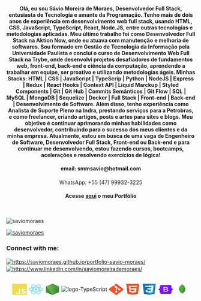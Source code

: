 <div align="center">
  <h4>Olá, eu sou Sávio Moreira de Moraes, Desenvolvedor Full Stack, entusiasta de Tecnologia e amante da Programação. Tenho mais de dois anos de experiência em desenvolvimento web full stack, usando HTML, CSS, JavaScript, TypeScript, React, Node.JS, entre outras tecnologias e metodologias aplicadas.
Meu último trabalho foi como Desenvolvedor Full Stack na Aktion Now, onde eu atuava com manutenção e melhoria de softwares. 
Sou formado em Gestão de Tecnologia da Informação pela Universidade Paulista e concluí o curso de Desenvolvimento Web Full Stack na Trybe, onde desenvolvi projetos desafiadores de fundamentos web, front-end, back-end e ciência da computação, aprendendo a trabalhar em equipe, ser proativo e utilizando metodologias ágeis.
Minhas Stacks: HTML | CSS | JavaScript | TypeScrip | Python | NodeJS | Express | Redux | React Hooks | Context API | Liquid Marckup | Styled Components | Git | Git Hub | Commits Semânticos | Git Flow | SQL | MySQL | MongoDB | Sequelize | Docker | Full Stack | Front-end | Back-end | Desenvolvimento de Software.
Além disso, tenho experiência como Analista de Suporte Pleno na Indra, prestando serviços para a Petrobras, e como freelancer, criando artigos, posts e artes para sites e blogs. Meu objetivo é continuar aprimorando minhas habilidades como desenvolvedor, contribuindo para o sucesso dos meus clientes e da minha empresa.
Atualmente, estou em busca de uma vaga de Engenheiro de Software, Desenvolvedor Full Stack, Front-end ou Back-end e para continuar me desenvolvendo, estou fazendo cursos, bootcamps, acelerações e resolvendo exercícios de lógica!</h4>
<h4>email: smmsavio@hotmail.com</h4>
<h4></h4>WhatsApp: +55 (47) 99932-3225</h4>
  <br>
  <h4>Acesse <a href="https://saviomoraes.github.io/portfolio-savio-moraes/" text-decoration="none" target="_blank">aqui</a> o meu Portfólio</h4>
  <br>
  <!--
  <div align="center">
    <a href="https://github.com/SavioMoraes">
    <img height="180em" src="https://github-readme-stats.vercel.app/api?username=SavioMoraes&theme=dracula&show_icons=true"/>
    <img height="180em" src="https://github-readme-stats.vercel.app/api/top-langs?username=SavioMoraes"/>
    <img height="180em" src="https://github-readme-stats.vercel.app/api/top-langs/?username=SavioMoraes&layout=compact&theme=dracula"/>
  </div>
  -->
  <p align="left"> <img src="https://komarev.com/ghpvc/?username=saviomoraes&label=Profile%20views&color=0e75b6&style=flat" alt="saviomoraes" /> </p>
<p align="left"> <a href="https://github.com/ryo-ma/github-profile-trophy"><img src="https://github-profile-trophy.vercel.app/?username=saviomoraes" alt="saviomoraes" /></a> </p>
<h3 align="left">Connect with me:</h3>
<p align="left">
<a href="https://dev.to/https://saviomoraes.github.io/portfolio-savio-moraes/" target="blank"><img align="center" src="https://raw.githubusercontent.com/rahuldkjain/github-profile-readme-generator/master/src/images/icons/Social/devto.svg" alt="https://saviomoraes.github.io/portfolio-savio-moraes/" height="30" width="40" /></a>
<a href="https://linkedin.com/in/https://www.linkedin.com/in/saviomoreirademoraes/" target="blank"><img align="center" src="https://raw.githubusercontent.com/rahuldkjain/github-profile-readme-generator/master/src/images/icons/Social/linked-in-alt.svg" alt="https://www.linkedin.com/in/saviomoreirademoraes/" height="30" width="40" /></a>
</p>
  <div style="display: inline_block"><br>
    <img align="center" alt="logo-Js" height="30" width="40" src="https://raw.githubusercontent.com/devicons/devicon/master/icons/javascript/javascript-plain.svg">
    <img align="center" alt="logo-React" height="30" width="40" src="https://raw.githubusercontent.com/devicons/devicon/master/icons/react/react-original.svg">
    <img align="center" alt="logo-Node" height="30" width="40" src="https://raw.githubusercontent.com/devicons/devicon/master/icons/nodejs/nodejs-original.svg">
    <img align="center" alt="logo-TypeScript" height="30" width="40" src="https://cdn.jsdelivr.net/gh/devicons/devicon@latest/icons/typescript/typescript-original.svg">
    <img align="center" alt="logo-Git" height="30" width="40" src="https://raw.githubusercontent.com/devicons/devicon/master/icons/git/git-plain.svg">
    <!-- <img align="center" alt="logo-GitHub" height="30" width="40" src="https://raw.githubusercontent.com/devicons/devicon/master/icons/github/github-original.svg"> -->
    <img align="center" alt="logo-HTML" height="30" width="40" src="https://raw.githubusercontent.com/devicons/devicon/master/icons/html5/html5-original.svg">
    <img align="center" alt="logo-CSS" height="30" width="40" src="https://raw.githubusercontent.com/devicons/devicon/master/icons/css3/css3-original.svg">
    <img align="center" alt="logo-Bootstrap" height="30" width="40" src="https://raw.githubusercontent.com/devicons/devicon/master/icons/bootstrap/bootstrap-original.svg">
    <!-- <img align="center" alt="logo-MySql" height="30" width="40" src="https://raw.githubusercontent.com/devicons/devicon/master/icons/mysql/mysql-original.svg"> -->
    <img align="center" alt="logo-Mongodb" height="30" width="40" src="https://raw.githubusercontent.com/devicons/devicon/master/icons/mongodb/mongodb-original.svg">
    <!-- <img align="center" alt="logo-Sequelize" height="30" width="40" src="https://raw.githubusercontent.com/devicons/devicon/master/icons/sequelize/sequelize-original.svg"> -->
  </div>
</div>
